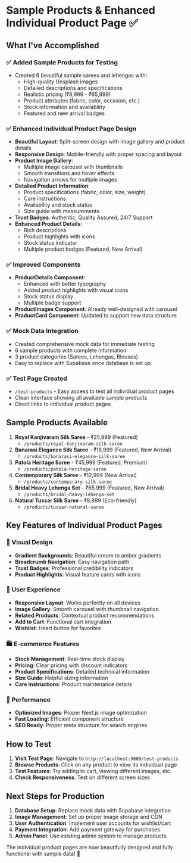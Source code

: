 # Sample Products & Enhanced Individual Product Page ✅

## What I've Accomplished

### ✅ Added Sample Products for Testing

- Created 6 beautiful sample sarees and lehengas with:
  - High-quality Unsplash images
  - Detailed descriptions and specifications
  - Realistic pricing (₹8,999 - ₹65,999)
  - Product attributes (fabric, color, occasion, etc.)
  - Stock information and availability
  - Featured and new arrival badges

### ✅ Enhanced Individual Product Page Design

- **Beautiful Layout**: Split-screen design with image gallery and product details
- **Responsive Design**: Mobile-friendly with proper spacing and layout
- **Product Image Gallery**:
  - Multiple image carousel with thumbnails
  - Smooth transitions and hover effects
  - Navigation arrows for multiple images
- **Detailed Product Information**:
  - Product specifications (fabric, color, size, weight)
  - Care instructions
  - Availability and stock status
  - Size guide with measurements
- **Trust Badges**: Authentic, Quality Assured, 24/7 Support
- **Enhanced Product Details**:
  - Rich descriptions
  - Product highlights with icons
  - Stock status indicator
  - Multiple product badges (Featured, New Arrival)

### ✅ Improved Components

- **ProductDetails Component**:
  - Enhanced with better typography
  - Added product highlights with visual icons
  - Stock status display
  - Multiple badge support
- **ProductImages Component**: Already well-designed with carousel
- **ProductCard Component**: Updated to support new data structure

### ✅ Mock Data Integration

- Created comprehensive mock data for immediate testing
- 6 sample products with complete information
- 3 product categories (Sarees, Lehengas, Blouses)
- Easy to replace with Supabase once database is set up

### ✅ Test Page Created

- `/test-products` - Easy access to test all individual product pages
- Clean interface showing all available sample products
- Direct links to individual product pages

## Sample Products Available

1. **Royal Kanjivaram Silk Saree** - ₹25,999 (Featured)
   - `/products/royal-kanjivaram-silk-saree`
2. **Banarasi Elegance Silk Saree** - ₹18,999 (Featured, New Arrival)
   - `/products/banarasi-elegance-silk-saree`
3. **Patola Heritage Saree** - ₹45,999 (Featured, Premium)
   - `/products/patola-heritage-saree`
4. **Contemporary Silk Saree** - ₹12,999 (New Arrival)
   - `/products/contemporary-silk-saree`
5. **Bridal Heavy Lehenga Set** - ₹65,999 (Featured, New Arrival)
   - `/products/bridal-heavy-lehenga-set`
6. **Natural Tussar Silk Saree** - ₹8,999 (Eco-friendly)
   - `/products/tussar-natural-saree`

## Key Features of Individual Product Pages

### 🎨 Visual Design

- **Gradient Backgrounds**: Beautiful cream to amber gradients
- **Breadcrumb Navigation**: Easy navigation path
- **Trust Badges**: Professional credibility indicators
- **Product Highlights**: Visual feature cards with icons

### 📱 User Experience

- **Responsive Layout**: Works perfectly on all devices
- **Image Gallery**: Smooth carousel with thumbnail navigation
- **Related Products**: Contextual product recommendations
- **Add to Cart**: Functional cart integration
- **Wishlist**: Heart button for favorites

### 🛍️ E-commerce Features

- **Stock Management**: Real-time stock display
- **Pricing**: Clear pricing with discount indicators
- **Product Specifications**: Detailed technical information
- **Size Guide**: Helpful sizing information
- **Care Instructions**: Product maintenance details

### 🚀 Performance

- **Optimized Images**: Proper Next.js image optimization
- **Fast Loading**: Efficient component structure
- **SEO Ready**: Proper meta structure for search engines

## How to Test

1. **Visit Test Page**: Navigate to `http://localhost:3000/test-products`
2. **Browse Products**: Click on any product to view its individual page
3. **Test Features**: Try adding to cart, viewing different images, etc.
4. **Check Responsiveness**: Test on different screen sizes

## Next Steps for Production

1. **Database Setup**: Replace mock data with Supabase integration
2. **Image Management**: Set up proper image storage and CDN
3. **User Authentication**: Implement user accounts for wishlist/cart
4. **Payment Integration**: Add payment gateway for purchases
5. **Admin Panel**: Use existing admin system to manage products

The individual product pages are now beautifully designed and fully functional with sample data! 🎉
